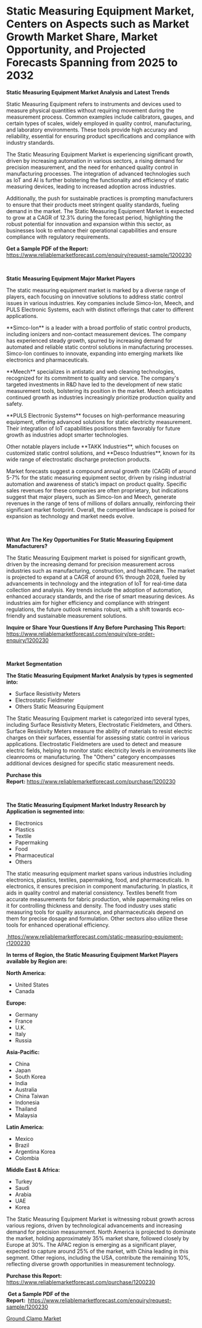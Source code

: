 <p><h1>Static Measuring Equipment Market, Centers on Aspects such as Market Growth Market Share, Market Opportunity, and Projected Forecasts Spanning from 2025 to 2032</h1></p><p><strong>Static Measuring Equipment Market Analysis and Latest Trends</strong></p>
<p><p>Static Measuring Equipment refers to instruments and devices used to measure physical quantities without requiring movement during the measurement process. Common examples include calibrators, gauges, and certain types of scales, widely employed in quality control, manufacturing, and laboratory environments. These tools provide high accuracy and reliability, essential for ensuring product specifications and compliance with industry standards.</p><p>The Static Measuring Equipment Market is experiencing significant growth, driven by increasing automation in various sectors, a rising demand for precision measurement, and the need for enhanced quality control in manufacturing processes. The integration of advanced technologies such as IoT and AI is further bolstering the functionality and efficiency of static measuring devices, leading to increased adoption across industries. </p><p>Additionally, the push for sustainable practices is prompting manufacturers to ensure that their products meet stringent quality standards, fueling demand in the market. The Static Measuring Equipment Market is expected to grow at a CAGR of 12.3% during the forecast period, highlighting the robust potential for innovation and expansion within this sector, as businesses look to enhance their operational capabilities and ensure compliance with regulatory requirements.</p></p>
<p><strong>Get a Sample PDF of the Report:&nbsp;</strong> <a href="https://www.reliablemarketforecast.com/enquiry/request-sample/1200230?utm_campaign=1108&utm_medium=2&utm_source=Github&utm_content=ia&utm_term=16022025&utm_id=static-measuring-equipment">https://www.reliablemarketforecast.com/enquiry/request-sample/1200230</a></p>
<p>&nbsp;</p>
<p><strong>Static Measuring Equipment Major Market Players</strong></p>
<p><p>The static measuring equipment market is marked by a diverse range of players, each focusing on innovative solutions to address static control issues in various industries. Key companies include Simco-Ion, Meech, and PULS Electronic Systems, each with distinct offerings that cater to different applications.</p><p>**Simco-Ion** is a leader with a broad portfolio of static control products, including ionizers and non-contact measurement devices. The company has experienced steady growth, spurred by increasing demand for automated and reliable static control solutions in manufacturing processes. Simco-Ion continues to innovate, expanding into emerging markets like electronics and pharmaceuticals.</p><p>**Meech** specializes in antistatic and web cleaning technologies, recognized for its commitment to quality and service. The company's targeted investments in R&D have led to the development of new static measurement tools, bolstering its position in the market. Meech anticipates continued growth as industries increasingly prioritize production quality and safety.</p><p>**PULS Electronic Systems** focuses on high-performance measuring equipment, offering advanced solutions for static electricity measurement. Their integration of IoT capabilities positions them favorably for future growth as industries adopt smarter technologies. </p><p>Other notable players include **TAKK Industries**, which focuses on customized static control solutions, and **Desco Industries**, known for its wide range of electrostatic discharge protection products. </p><p>Market forecasts suggest a compound annual growth rate (CAGR) of around 5-7% for the static measuring equipment sector, driven by rising industrial automation and awareness of static’s impact on product quality. Specific sales revenues for these companies are often proprietary, but indications suggest that major players, such as Simco-Ion and Meech, generate revenues in the range of tens of millions of dollars annually, reinforcing their significant market footprint. Overall, the competitive landscape is poised for expansion as technology and market needs evolve.</p></p>
<p>&nbsp;</p>
<p><strong>What Are The Key Opportunities For Static Measuring Equipment Manufacturers?</strong></p>
<p><p>The Static Measuring Equipment market is poised for significant growth, driven by the increasing demand for precision measurement across industries such as manufacturing, construction, and healthcare. The market is projected to expand at a CAGR of around 6% through 2028, fueled by advancements in technology and the integration of IoT for real-time data collection and analysis. Key trends include the adoption of automation, enhanced accuracy standards, and the rise of smart measuring devices. As industries aim for higher efficiency and compliance with stringent regulations, the future outlook remains robust, with a shift towards eco-friendly and sustainable measurement solutions.</p></p>
<p><strong>Inquire or Share Your Questions If Any Before Purchasing This Report:</strong> <a href="https://www.reliablemarketforecast.com/enquiry/pre-order-enquiry/1200230?utm_campaign=1108&utm_medium=2&utm_source=Github&utm_content=ia&utm_term=16022025&utm_id=static-measuring-equipment">https://www.reliablemarketforecast.com/enquiry/pre-order-enquiry/1200230</a></p>
<p>&nbsp;</p>
<p><strong>Market Segmentation</strong></p>
<p><strong>The Static Measuring Equipment Market Analysis by types is segmented into:</strong></p>
<p><ul><li>Surface Resistivity Meters</li><li>Electrostatic Fieldmeter</li><li>Others Static Measuring Equipment</li></ul></p>
<p><p>The Static Measuring Equipment market is categorized into several types, including Surface Resistivity Meters, Electrostatic Fieldmeters, and Others. Surface Resistivity Meters measure the ability of materials to resist electric charges on their surfaces, essential for assessing static control in various applications. Electrostatic Fieldmeters are used to detect and measure electric fields, helping to monitor static electricity levels in environments like cleanrooms or manufacturing. The "Others" category encompasses additional devices designed for specific static measurement needs.</p></p>
<p><strong>Purchase this Report:&nbsp;</strong><a href="https://www.reliablemarketforecast.com/purchase/1200230?utm_campaign=1108&utm_medium=2&utm_source=Github&utm_content=ia&utm_term=16022025&utm_id=static-measuring-equipment">https://www.reliablemarketforecast.com/purchase/1200230</a></p>
<p>&nbsp;</p>
<p><strong>The Static Measuring Equipment Market Industry Research by Application is segmented into:</strong></p>
<p><ul><li>Electronics</li><li>Plastics</li><li>Textile</li><li>Papermaking</li><li>Food</li><li>Pharmaceutical</li><li>Others</li></ul></p>
<p><p>The static measuring equipment market spans various industries including electronics, plastics, textiles, papermaking, food, and pharmaceuticals. In electronics, it ensures precision in component manufacturing. In plastics, it aids in quality control and material consistency. Textiles benefit from accurate measurements for fabric production, while papermaking relies on it for controlling thickness and density. The food industry uses static measuring tools for quality assurance, and pharmaceuticals depend on them for precise dosage and formulation. Other sectors also utilize these tools for enhanced operational efficiency.</p></p>
<p><a href="https://www.reliablemarketforecast.com/static-measuring-equipment-r1200230?utm_campaign=1108&utm_medium=2&utm_source=Github&utm_content=ia&utm_term=16022025&utm_id=static-measuring-equipment">&nbsp;https://www.reliablemarketforecast.com/static-measuring-equipment-r1200230</a></p>
<p><strong>In terms of Region, the Static Measuring Equipment Market Players available by Region are:</strong></p>
<p>
    <p> <strong> North America: </strong>
        <ul>
            <li>United States</li>
            <li>Canada</li>
        </ul>
        </p> 
    <p> <strong> Europe: </strong>
        <ul>
            <li>Germany</li>
            <li>France</li>
            <li>U.K.</li>
            <li>Italy</li>
            <li>Russia</li>
        </ul>
        </p> 
    <p> <strong> Asia-Pacific: </strong>
        <ul>
            <li>China</li>
            <li>Japan</li>
            <li>South Korea</li>
            <li>India</li>
            <li>Australia</li>
            <li>China Taiwan</li>
            <li>Indonesia</li>
            <li>Thailand</li>
            <li>Malaysia</li>
        </ul>
        </p> 
    <p> <strong> Latin America: </strong>
        <ul>
            <li>Mexico</li>
            <li>Brazil</li>
            <li>Argentina Korea</li>
            <li>Colombia</li>
        </ul>
        </p> 
    <p> <strong> Middle East & Africa: </strong>
        <ul>
            <li>Turkey</li>
            <li>Saudi</li>
            <li>Arabia</li>
            <li>UAE</li>
            <li>Korea</li>
        </ul>
    </p>
    </p>
<p><p>The Static Measuring Equipment Market is witnessing robust growth across various regions, driven by technological advancements and increasing demand for precision measurement. North America is projected to dominate the market, holding approximately 35% market share, followed closely by Europe at 30%. The APAC region is emerging as a significant player, expected to capture around 25% of the market, with China leading in this segment. Other regions, including the USA, contribute the remaining 10%, reflecting diverse growth opportunities in measurement technology.</p></p>
<p><strong>Purchase this Report: </strong><a href="https://www.reliablemarketforecast.com/purchase/1200230?utm_campaign=1108&utm_medium=2&utm_source=Github&utm_content=ia&utm_term=16022025&utm_id=static-measuring-equipment">https://www.reliablemarketforecast.com/purchase/1200230</a></p>
<p>&nbsp;<strong>Get a Sample PDF of the Report:&nbsp;&nbsp;</strong><a href="https://www.reliablemarketforecast.com/enquiry/request-sample/1200230?utm_campaign=1108&utm_medium=2&utm_source=Github&utm_content=ia&utm_term=16022025&utm_id=static-measuring-equipment">https://www.reliablemarketforecast.com/enquiry/request-sample/1200230</a></p>
<p><strong></strong></p>
<p><p><a href="https://github.com/CliffMedina6/Market-Research-Report-List-7/blob/main/ground-clamp-market.md?utm_campaign=1108&utm_medium=2&utm_source=Github&utm_content=ia&utm_term=16022025&utm_id=static-measuring-equipment">Ground Clamp Market</a></p></p>